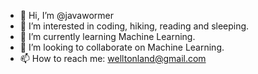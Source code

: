 - 👋 Hi, I’m @javawormer
- 👀 I’m interested in coding, hiking, reading and sleeping. 
- 🌱 I’m currently learning Machine Learning. 
- 💞️ I’m looking to collaborate on Machine Learning. 
- 📫 How to reach me: welltonland@gmail.com

<!---
javawormer/javawormer is a ✨ special ✨ repository because its `README.md` (this file) appears on your GitHub profile.
You can click the Preview link to take a look at your changes.
--->
